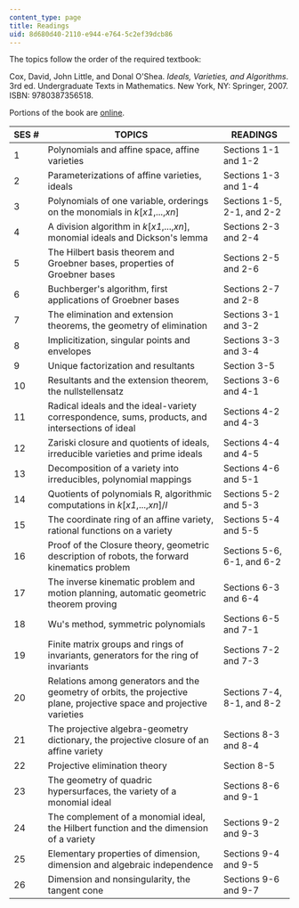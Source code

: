 ```yaml
---
content_type: page
title: Readings
uid: 8d680d40-2110-e944-e764-5c2ef39dcb86
---
```


The topics follow the order of the required textbook:

Cox, David, John Little, and Donal O'Shea. _Ideals, Varieties, and Algorithms_. 3rd ed. Undergraduate Texts in Mathematics. New York, NY: Springer, 2007. ISBN: 9780387356518.

Portions of the book are [online](http://books.google.com/books?id=yCsDO425PC0C&printsec=frontcover&dq=Ideals,+Varieties,+and+Algorithms#PPA85,M1).

| SES # | TOPICS | READINGS |
| --- | --- | --- |
| 1 | Polynomials and affine space, affine varieties | Sections 1-1 and 1-2 |
| 2 | Parameterizations of affine varieties, ideals | Sections 1-3 and 1-4 |
| 3 | Polynomials of one variable, orderings on the monomials in _k_\[_x1_,...,_xn_\] | Sections 1-5, 2-1, and 2-2 |
| 4 | A division algorithm in _k_\[_x1_,...,_xn_\], monomial ideals and Dickson's lemma | Sections 2-3 and 2-4 |
| 5 | The Hilbert basis theorem and Groebner bases, properties of Groebner bases | Sections 2-5 and 2-6 |
| 6 | Buchberger's algorithm, first applications of Groebner bases | Sections 2-7 and 2-8 |
| 7 | The elimination and extension theorems, the geometry of elimination | Sections 3-1 and 3-2 |
| 8 | Implicitization, singular points and envelopes | Sections 3-3 and 3-4 |
| 9 | Unique factorization and resultants | Section 3-5 |
| 10 | Resultants and the extension theorem, the nullstellensatz | Sections 3-6 and 4-1 |
| 11 | Radical ideals and the ideal-variety correspondence, sums, products, and intersections of ideal | Sections 4-2 and 4-3 |
| 12 | Zariski closure and quotients of ideals, irreducible varieties and prime ideals | Sections 4-4 and 4-5 |
| 13 | Decomposition of a variety into irreducibles, polynomial mappings | Sections 4-6 and 5-1 |
| 14 | Quotients of polynomials R, algorithmic computations in _k_\[_x1_,...,_xn_\]/_I_ | Sections 5-2 and 5-3 |
| 15 | The coordinate ring of an affine variety, rational functions on a variety | Sections 5-4 and 5-5 |
| 16 | Proof of the Closure theory, geometric description of robots, the forward kinematics problem | Sections 5-6, 6-1, and 6-2 |
| 17 | The inverse kinematic problem and motion planning, automatic geometric theorem proving | Sections 6-3 and 6-4 |
| 18 | Wu's method, symmetric polynomials | Sections 6-5 and 7-1 |
| 19 | Finite matrix groups and rings of invariants, generators for the ring of invariants | Sections 7-2 and 7-3 |
| 20 | Relations among generators and the geometry of orbits, the projective plane, projective space and projective varieties | Sections 7-4, 8-1, and 8-2 |
| 21 | The projective algebra-geometry dictionary, the projective closure of an affine variety | Sections 8-3 and 8-4 |
| 22 | Projective elimination theory | Section 8-5 |
| 23 | The geometry of quadric hypersurfaces, the variety of a monomial ideal | Sections 8-6 and 9-1 |
| 24 | The complement of a monomial ideal, the Hilbert function and the dimension of a variety | Sections 9-2 and 9-3 |
| 25 | Elementary properties of dimension, dimension and algebraic independence | Sections 9-4 and 9-5 |
| 26 | Dimension and nonsingularity, the tangent cone | Sections 9-6 and 9-7